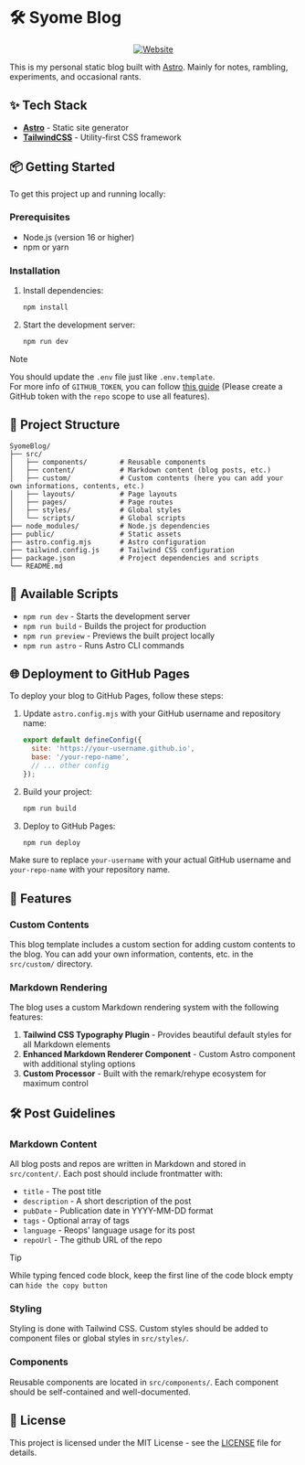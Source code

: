 # 🛠️ Syome Blog
<p align="center">
  <a href="https://syome.vercel.app/" target="_blank">
    <img src="https://img.shields.io/badge/visit%20syome-view-88C0D0?style=for-the-badge&logo=google-chrome&logoColor=white" alt="Website"/>
  </a>
</p>

This is my personal static blog built with [Astro](https://astro.build/). Mainly for notes, rambling, experiments, and occasional rants.

## ✨ Tech Stack

- **[Astro](https://astro.build/)** - Static site generator
- **[TailwindCSS](https://tailwindcss.com/)** - Utility-first CSS framework

## 📦 Getting Started

To get this project up and running locally:

### Prerequisites

- Node.js (version 16 or higher)
- npm or yarn

### Installation

1. Install dependencies:
   ```bash
   npm install
   ```

2. Start the development server:
   ```bash
   npm run dev
   ```

> [!NOTE]
> You should update the `.env` file just like `.env.template`. \
> For more info of `GITHUB_TOKEN`, you can follow [this guide](token-generate.md) (Please create a GitHub token with the `repo` scope to use all features).

## 📁 Project Structure

```
SyomeBlog/
├── src/
│   ├── components/        # Reusable components
│   ├── content/           # Markdown content (blog posts, etc.)
│   ├── custom/            # Custom contents (here you can add your own informations, contents, etc.)
│   ├── layouts/           # Page layouts
│   ├── pages/             # Page routes
│   ├── styles/            # Global styles
│   └── scripts/           # Global scripts
├── node_modules/          # Node.js dependencies
├── public/                # Static assets
├── astro.config.mjs       # Astro configuration
├── tailwind.config.js     # Tailwind CSS configuration
├── package.json           # Project dependencies and scripts
└── README.md
```

## 🚀 Available Scripts

- `npm run dev` - Starts the development server
- `npm run build` - Builds the project for production
- `npm run preview` - Previews the built project locally
- `npm run astro` - Runs Astro CLI commands

## 🌐 Deployment to GitHub Pages

To deploy your blog to GitHub Pages, follow these steps:

1. Update `astro.config.mjs` with your GitHub username and repository name:
   ```js
   export default defineConfig({
     site: 'https://your-username.github.io',
     base: '/your-repo-name',
     // ... other config
   });
   ```

2. Build your project:
   ```bash
   npm run build
   ```

3. Deploy to GitHub Pages:
   ```bash
   npm run deploy
   ```

Make sure to replace `your-username` with your actual GitHub username and `your-repo-name` with your repository name.

## 🎨 Features

### Custom Contents
This blog template includes a custom section for adding custom contents to the blog. You can add your own information, contents, etc. in the `src/custom/` directory.

### Markdown Rendering

The blog uses a custom Markdown rendering system with the following features:

1. **Tailwind CSS Typography Plugin** - Provides beautiful default styles for all Markdown elements
2. **Enhanced Markdown Renderer Component** - Custom Astro component with additional styling options
3. **Custom Processor** - Built with the remark/rehype ecosystem for maximum control

## 🛠️ Post Guidelines

### Markdown Content

All blog posts and repos are written in Markdown and stored in `src/content/`. Each post should include frontmatter with:

- `title` - The post title
- `description` - A short description of the post
- `pubDate` - Publication date in YYYY-MM-DD format
- `tags` - Optional array of tags
- `language` - Reops' language usage for its post
- `repoUrl` - The github URL of the repo

> [!TIP]
> While typing fenced code block, keep the first line of the code block empty can `hide the copy button`

### Styling

Styling is done with Tailwind CSS. Custom styles should be added to component files or global styles in `src/styles/`.

### Components

Reusable components are located in `src/components/`. Each component should be self-contained and well-documented.

## 📄 License

This project is licensed under the MIT License - see the [LICENSE](LICENSE) file for details.